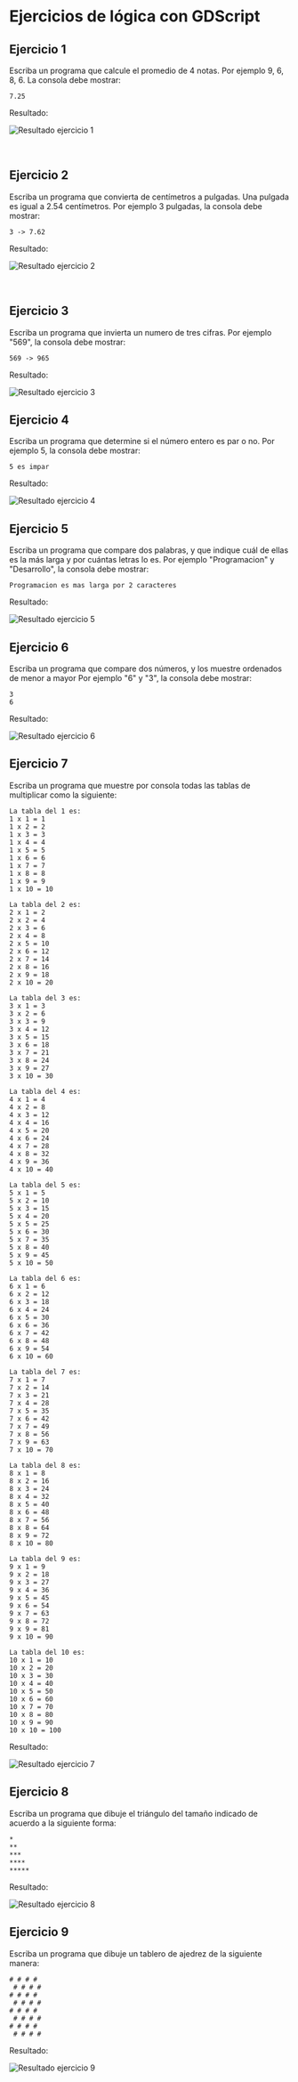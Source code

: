 # Ejercicios de lógica con GDScript
## Ejercicio 1

Escriba un programa que calcule el promedio de 4 notas. Por ejemplo 9, 6, 8, 6. La consola debe mostrar:

    7.25

Resultado:

![Resultado ejercicio 1](img/r1.png)

<br>

## Ejercicio 2

Escriba un programa que convierta de centímetros a pulgadas. Una pulgada es igual a 2.54 centímetros. Por ejemplo 3 pulgadas, la consola debe mostrar:

    3 -> 7.62

Resultado:

![Resultado ejercicio 2](img/r2.png)

<br>

## Ejercicio 3

Escriba un programa que invierta un numero de tres cifras. Por ejemplo "569", la consola debe mostrar:

    569 -> 965

Resultado:

![Resultado ejercicio 3](img/r3.png)

## Ejercicio 4

Escriba un programa que determine si el número entero es par o no. Por ejemplo 5, la consola debe mostrar:

    5 es impar

Resultado:

![Resultado ejercicio 4](img/r4.png)

## Ejercicio 5

Escriba un programa que compare dos palabras, y que indique cuál de ellas es la más larga y por cuántas letras lo es. Por ejemplo "Programacion" y "Desarrollo", la consola debe mostrar:

    Programacion es mas larga por 2 caracteres

Resultado:

![Resultado ejercicio 5](img/r5.png)

## Ejercicio 6

Escriba un programa que compare dos números, y los muestre ordenados de menor a mayor Por ejemplo "6" y "3", la consola debe mostrar:

    3
    6

Resultado:

![Resultado ejercicio 6](img/r5.png)

## Ejercicio 7

Escriba un programa que muestre por consola todas las tablas de multiplicar como la siguiente:

    La tabla del 1 es:
    1 x 1 = 1
    1 x 2 = 2
    1 x 3 = 3
    1 x 4 = 4
    1 x 5 = 5
    1 x 6 = 6
    1 x 7 = 7
    1 x 8 = 8
    1 x 9 = 9
    1 x 10 = 10

    La tabla del 2 es:
    2 x 1 = 2
    2 x 2 = 4
    2 x 3 = 6
    2 x 4 = 8
    2 x 5 = 10
    2 x 6 = 12
    2 x 7 = 14
    2 x 8 = 16
    2 x 9 = 18
    2 x 10 = 20

    La tabla del 3 es:
    3 x 1 = 3
    3 x 2 = 6
    3 x 3 = 9
    3 x 4 = 12
    3 x 5 = 15
    3 x 6 = 18
    3 x 7 = 21
    3 x 8 = 24
    3 x 9 = 27
    3 x 10 = 30

    La tabla del 4 es:
    4 x 1 = 4
    4 x 2 = 8
    4 x 3 = 12
    4 x 4 = 16
    4 x 5 = 20
    4 x 6 = 24
    4 x 7 = 28
    4 x 8 = 32
    4 x 9 = 36
    4 x 10 = 40

    La tabla del 5 es:
    5 x 1 = 5
    5 x 2 = 10
    5 x 3 = 15
    5 x 4 = 20
    5 x 5 = 25
    5 x 6 = 30
    5 x 7 = 35
    5 x 8 = 40
    5 x 9 = 45
    5 x 10 = 50

    La tabla del 6 es:
    6 x 1 = 6
    6 x 2 = 12
    6 x 3 = 18
    6 x 4 = 24
    6 x 5 = 30
    6 x 6 = 36
    6 x 7 = 42
    6 x 8 = 48
    6 x 9 = 54
    6 x 10 = 60

    La tabla del 7 es:
    7 x 1 = 7
    7 x 2 = 14
    7 x 3 = 21
    7 x 4 = 28
    7 x 5 = 35
    7 x 6 = 42
    7 x 7 = 49
    7 x 8 = 56
    7 x 9 = 63
    7 x 10 = 70

    La tabla del 8 es:
    8 x 1 = 8
    8 x 2 = 16
    8 x 3 = 24
    8 x 4 = 32
    8 x 5 = 40
    8 x 6 = 48
    8 x 7 = 56
    8 x 8 = 64
    8 x 9 = 72
    8 x 10 = 80

    La tabla del 9 es:
    9 x 1 = 9
    9 x 2 = 18
    9 x 3 = 27
    9 x 4 = 36
    9 x 5 = 45
    9 x 6 = 54
    9 x 7 = 63
    9 x 8 = 72
    9 x 9 = 81
    9 x 10 = 90

    La tabla del 10 es:
    10 x 1 = 10
    10 x 2 = 20
    10 x 3 = 30
    10 x 4 = 40
    10 x 5 = 50
    10 x 6 = 60
    10 x 7 = 70
    10 x 8 = 80
    10 x 9 = 90
    10 x 10 = 100

Resultado:

![Resultado ejercicio 7](img/r7.png)

## Ejercicio 8

Escriba un programa que dibuje el triángulo del tamaño indicado de acuerdo a la siguiente forma:

    *
    **
    ***
    ****
    *****

Resultado:

![Resultado ejercicio 8](img/r8.png)

## Ejercicio 9

Escriba un programa que dibuje un tablero de ajedrez de la siguiente manera:

    # # # # 
     # # # #
    # # # # 
     # # # #
    # # # # 
     # # # #
    # # # # 
     # # # #

Resultado:

![Resultado ejercicio 9](img/r5.png)